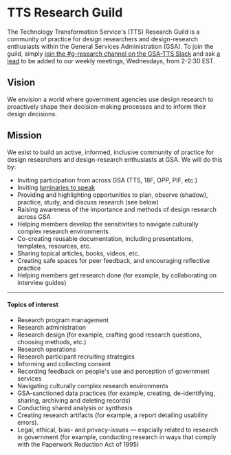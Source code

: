 # TTS Research Guild

The Technology Transformation Service's (TTS) Research Guild is a community of practice for design researchers and design-research enthusiasts within the General Services Administration (GSA). To join the guild, simply [join the #g-research channel on the GSA-TTS Slack](https://gsa-tts.slack.com/messages/C03JK2KH8) and ask [a lead](https://docs.google.com/document/d/1HGlH1_RY0YQufSZzntMYFKzKS5X3skIriImE0M_2Kjk/edit#heading=h.ogel0f44ifru) to be added to our weekly meetings, Wednesdays, from 2-2:30 EST. 


## Vision 

We envision a world where government agencies use design research to proactively shape their decision-making processes and to inform their design decisions.


## Mission

We exist to build an active, informed, inclusive community of practice for design researchers and design-research enthusiasts at GSA. We will do this by:

- Inviting participation from across GSA (TTS, 18F, OPP, PIF, etc.)
- Inviting [luminaries to speak](https://github.com/18F/g-research/blob/master/speaking.md)
- Providing and highlighting opportunities to plan, observe (shadow), practice, study, and discuss research (see below)
- Raising awareness of the importance and methods of design research across GSA
- Helping members develop the sensitivities to navigate culturally complex research environments
- Co-creating reusable documentation, including presentations, templates, resources, etc.
- Sharing topical articles, books, videos, etc.
- Creating safe spaces for peer feedback, and encouraging reflective practice
- Helping members get research done (for example, by collaborating on interview guides)

---

#### Topics of interest

- Research program management
- Research administration
- Research design (for example, crafting good research questions, choosing methods, etc.)
- Research operations
- Research participant recruiting strategies
- Informing and collecting consent
- Recording feedback on people's use and perception of government services
- Navigating culturally complex research environments
- GSA-sanctioned data practices (for example, creating, de-identifying,  sharing, archiving and deleting records)
- Conducting shared analysis or synthesis 
- Creating research artifacts (for example, a report detailing usability errors).
- Legal, ethical, bias- and privacy-issues — espcially related to research in government (for example, conducting research in ways that comply with the Paperwork Reduction Act of 1995)
